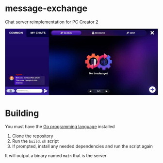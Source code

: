 # message-exchange
Chat server reimplementation for PC Creator 2

![Screenshot of a PC Creator 2 mod connected to an instance of this server](misc/example.jpg)

# Building
You must have the [Go programming language](https://go.dev) installed
1. Clone the repository
2. Run the `build.sh` script
3. If prompted, install any needed dependencies and run the script again

It will output a binary named `main` that is the server
